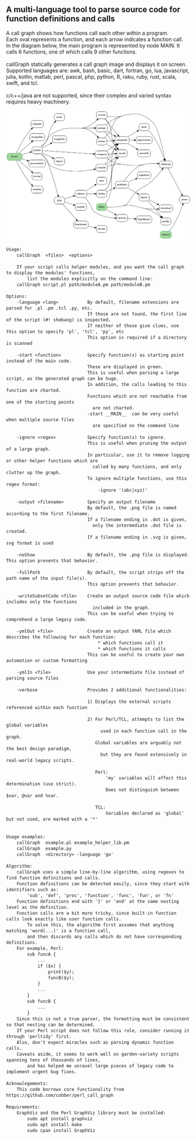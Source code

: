 ## A multi-language tool to parse source code for function definitions and calls
A call graph shows how functions call each other within a program.<br>
Each oval represents a function, and each arrow indicates a function call.<br>
In the diagram below, the main program is represented by node MAIN.  It calls 6 functions, one of which calls 9 other functions.<br>
<br>
callGraph statically generates a call graph image and displays it on screen.<br>
Supported languages are: awk, bash, basic, dart, fortran, go, lua, javascript, julia, kotlin, matlab, perl, pascal, php, python, R, raku, ruby, rust, scala, swift, and tcl.<br>
<br>
c/c++/java are not supported, since their complex and varied syntax requires heavy machinery.<br>

!["Sample output"](callGraph.png)

	Usage:
		callGraph  <files>  <options>

		If your script calls helper modules, and you want the call graph to display the modules' functions,
			list the modules explicitly on the command line:
		callGraph script.pl path/moduleA.pm path/moduleB.pm
		
	Options:
		-language <lang>           By default, filename extensions are parsed for .pl .pm .tcl .py, etc.
								   If those are not found, the first line of the script (#! shebang) is inspected.
								   If neither of those give clues, use this option to specify 'pl', 'tcl', 'py', etc
								   This option is required if a directory is scanned

		-start <function>          Specify function(s) as starting point instead of the main code.
								   These are displayed in green.
								   This is useful when parsing a large script, as the generated graph can be huge.
								   In addition, the calls leading to this function are charted.
								   Functions which are not reachable from one of the starting points
									 are not charted.
								   -start __MAIN__  can be very useful when multiple source files
									 are specified on the command line

		-ignore <regex>            Specify function(s) to ignore.
								   This is useful when pruning the output of a large graph.
								   In particular, use it to remove logging or other helper functions which are
									 called by many functions, and only clutter up the graph.
								   To ignore multiple functions, use this regex format:
									   -ignore '(abc|xyz)'

		-output <filename>         Specify an output filename
								   By default, the .png file is named according to the first filename.
								   If a filename ending in .dot is given,
									 only the intermediate .dot file is created.
								   If a filename ending in .svg is given, svg format is used

		-noShow                    By default, the .png file is displayed.  This option prevents that behavior.

		-fullPath                  By default, the script strips off the path name of the input file(s).
								   This option prevents that behavior.

		-writeSubsetCode <file>    Create an output source code file which includes only the functions
									 included in the graph.
								   This can be useful when trying to comprehend a large legacy code.

		-ymlOut <file>             Create an output YAML file which describes the following for each function:
									   * which functions call it
									   * which functions it calls
								   This can be useful to create your own automation or custom formatting
								   
		-ymlIn <file>              Use your intermediate file instead of parsing source files

		-verbose                   Provides 2 additional functionalities:
								   
								   1) Displays the external scripts referenced within each function

								   2) For Perl/TCL, attempts to list the global variables
										used in each function call in the graph.
									  Global variables are arguably not the best design paradigm,
										but they are found extensively in real-world legacy scripts.

									  Perl:
										  'my' variables will affect this determination (use strict).
										  Does not distinguish between $var, @var and %var.

									  TCL:
										  Variables declared as 'global' but not used, are marked with a '*'


	Usage examples:
		callGraph  example.pl example_helper_lib.pm
		callGraph  example.py
		callGraph  <directory> -language 'go'

	Algorithm:
		callGraph uses a simple line-by-line algorithm, using regexes to find function definitions and calls.
		Function definitions can be detected easily, since they start with identifiers such as:
			'sub', 'def', 'proc', 'function', 'func', 'fun', or 'fn'
		Function definitions end with '}' or 'end' at the same nesting level as the definition.
		Function calls are a bit more tricky, since built-in function calls look exactly like user function calls.
			To solve this, the algorithm first assumes that anything matching 'word(...)' is a function call,
			and then discards any calls which do not have corresponding definitions.
		For example, Perl:
			sub funcA {
				...
				if ($x) {
					print($y);
					funcB($y);
				}
				...
			}
			sub funcB {
				...
			}
		Since this is not a true parser, the formatting must be consistent so that nesting can be determined.
		If your Perl script does not follow this rule, consider running it through 'perltidy' first.
		Also, don't expect miracles such as parsing dynamic function calls.
		Caveats aside, it seems to work well on garden-variety scripts spanning tens of thousands of lines,
			and has helped me unravel large pieces of legacy code to implement urgent bug fixes.
        
    Acknowlegements:
        This code borrows core functionality from https://github.com/cobber/perl_call_graph

    Requirements:
        GraphViz and the Perl GraphViz library must be installed:
            sudo apt install graphviz
            sudo apt install make
            sudo cpan install GraphViz
